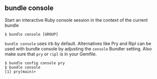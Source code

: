 ## bundle console

Start an interactive Ruby console session in the context of the current bundle

    $ bundle console [GROUP]

<code>bundle console</code> uses irb by default. Alternatives like Pry and Ripl can be used with bundle console by adjusting the <code>console</code> Bundler setting. Also make sure that <code>pry</code> or <code>ripl</code> is in your Gemfile.

    $ bundle config console pry
    $ bundle console
    [1] pry(main)>
